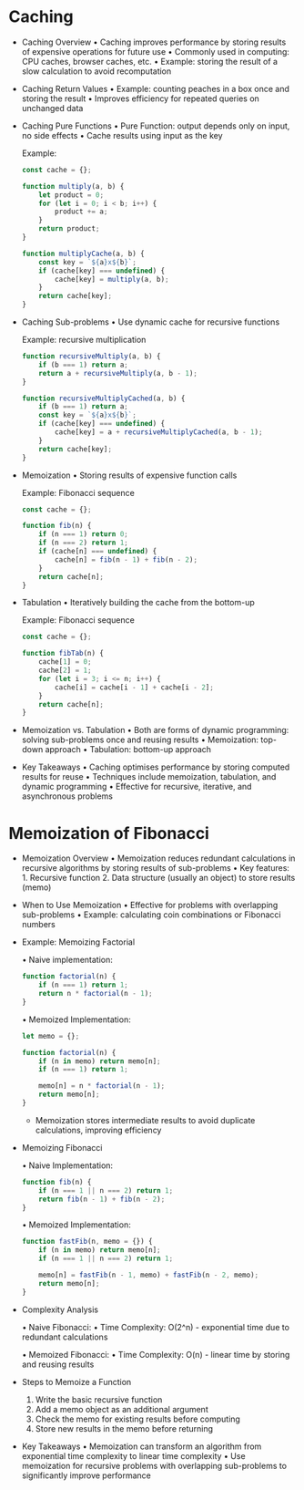 # Caching

* Caching Overview
    • Caching improves performance by storing results of expensive operations for future use
    • Commonly used in computing: CPU caches, browser caches, etc.
    • Example: storing the result of a slow calculation to avoid recomputation

* Caching Return Values
    • Example: counting peaches in a box once and storing the result
    • Improves efficiency for repeated queries on unchanged data

* Caching Pure Functions
    • Pure Function: output depends only on input, no side effects
    • Cache results using input as the key

    Example:
    ```js
    const cache = {};

    function multiply(a, b) {
        let product = 0;
        for (let i = 0; i < b; i++) {
            product += a;
        }
        return product;
    }

    function multiplyCache(a, b) {
        const key = `${a}x${b}`;
        if (cache[key] === undefined) {
            cache[key] = multiply(a, b);
        }
        return cache[key];
    }
    ```

* Caching Sub-problems
    • Use dynamic cache for recursive functions

    Example: recursive multiplication
    ```js
    function recursiveMultiply(a, b) {
        if (b === 1) return a;
        return a + recursiveMultiply(a, b - 1);
    }

    function recursiveMultiplyCached(a, b) {
        if (b === 1) return a;
        const key = `${a}x${b}`;
        if (cache[key] === undefined) {
            cache[key] = a + recursiveMultiplyCached(a, b - 1);
        }
        return cache[key];
    }
    ```

* Memoization
    • Storing results of expensive function calls

    Example: Fibonacci sequence
    ```js
    const cache = {};

    function fib(n) {
        if (n === 1) return 0;
        if (n === 2) return 1;
        if (cache[n] === undefined) {
            cache[n] = fib(n - 1) + fib(n - 2);
        }
        return cache[n];
    }
    ```

* Tabulation
    • Iteratively building the cache from the bottom-up

    Example: Fibonacci sequence
    ```js
    const cache = {};

    function fibTab(n) {
        cache[1] = 0;
        cache[2] = 1;
        for (let i = 3; i <= n; i++) {
            cache[i] = cache[i - 1] + cache[i - 2];
        }
        return cache[n];
    }
    ```

* Memoization vs. Tabulation
    • Both are forms of dynamic programming: solving sub-problems once and reusing results
    • Memoization: top-down approach
    • Tabulation: bottom-up approach

* Key Takeaways
    • Caching optimises performance by storing computed results for reuse
    • Techniques include memoization, tabulation, and dynamic programming
    • Effective for recursive, iterative, and asynchronous problems


# Memoization of Fibonacci

* Memoization Overview
    • Memoization reduces redundant calculations in recursive algorithms by storing results of sub-problems
    • Key features:
        1. Recursive function
        2. Data structure (usually an object) to store results (memo)

* When to Use Memoization
    • Effective for problems with overlapping sub-problems
    • Example: calculating coin combinations or Fibonacci numbers

* Example: Memoizing Factorial

    • Naive implementation:
    ```js
    function factorial(n) {
        if (n === 1) return 1;
        return n * factorial(n - 1);
    }
    ```

    • Memoized Implementation:
    ```js
    let memo = {};

    function factorial(n) {
        if (n in memo) return memo[n];
        if (n === 1) return 1;

        memo[n] = n * factorial(n - 1);
        return memo[n];
    }
    ```
    * Memoization stores intermediate results to avoid duplicate calculations, improving efficiency


* Memoizing Fibonacci

    • Naive Implementation:
    ```js
    function fib(n) {
        if (n === 1 || n === 2) return 1;
        return fib(n - 1) + fib(n - 2);
    }
    ```

    • Memoized Implementation:
    ```js
    function fastFib(n, memo = {}) {
        if (n in memo) return memo[n];
        if (n === 1 || n === 2) return 1;

        memo[n] = fastFib(n - 1, memo) + fastFib(n - 2, memo);
        return memo[n];
    }
    ```


* Complexity Analysis

    • Naive Fibonacci:
        • Time Complexity: O(2^n) - exponential time due to redundant calculations

    • Memoized Fibonacci:
        • Time Complexity: O(n) - linear time by storing and reusing results


* Steps to Memoize a Function
    1. Write the basic recursive function
    2. Add a memo object as an additional argument
    3. Check the memo for existing results before computing
    4. Store new results in the memo before returning

* Key Takeaways
    • Memoization can transform an algorithm from exponential time complexity to linear time complexity
    • Use memoization for recursive problems with overlapping sub-problems to significantly improve performance
